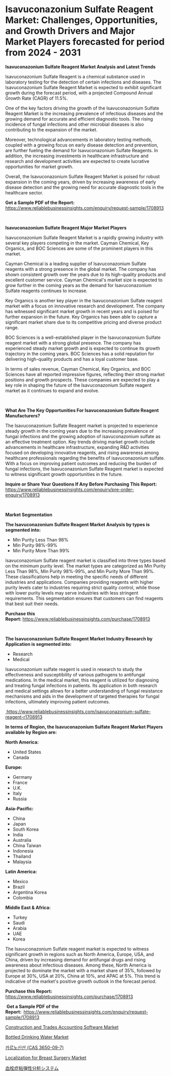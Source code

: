 <p><h1>Isavuconazonium Sulfate Reagent Market: Challenges, Opportunities, and Growth Drivers and Major Market Players forecasted for period from 2024 - 2031</h1></p><p><strong>Isavuconazonium Sulfate Reagent Market Analysis and Latest Trends</strong></p>
<p><p>Isavuconazonium Sulfate Reagent is a chemical substance used in laboratory testing for the detection of certain infections and diseases. The Isavuconazonium Sulfate Reagent Market is expected to exhibit significant growth during the forecast period, with a projected Compound Annual Growth Rate (CAGR) of 11.5%. </p><p>One of the key factors driving the growth of the Isavuconazonium Sulfate Reagent Market is the increasing prevalence of infectious diseases and the growing demand for accurate and efficient diagnostic tools. The rising incidence of fungal infections and other microbial diseases is also contributing to the expansion of the market.</p><p>Moreover, technological advancements in laboratory testing methods, coupled with a growing focus on early disease detection and prevention, are further fueling the demand for Isavuconazonium Sulfate Reagents. In addition, the increasing investments in healthcare infrastructure and research and development activities are expected to create lucrative opportunities for market growth.</p><p>Overall, the Isavuconazonium Sulfate Reagent Market is poised for robust expansion in the coming years, driven by increasing awareness of early disease detection and the growing need for accurate diagnostic tools in the healthcare sector.</p></p>
<p><strong>Get a Sample PDF of the Report:&nbsp;</strong> <a href="https://www.reliablebusinessinsights.com/enquiry/request-sample/1708913">https://www.reliablebusinessinsights.com/enquiry/request-sample/1708913</a></p>
<p>&nbsp;</p>
<p><strong>Isavuconazonium Sulfate Reagent Major Market Players</strong></p>
<p><p>Isavuconazonium Sulfate Reagent Market is a rapidly growing industry with several key players competing in the market. Cayman Chemical, Key Organics, and BOC Sciences are some of the prominent players in this market.</p><p>Cayman Chemical is a leading supplier of Isavuconazonium Sulfate reagents with a strong presence in the global market. The company has shown consistent growth over the years due to its high-quality products and excellent customer service. Cayman Chemical's market size is expected to grow further in the coming years as the demand for Isavuconazonium Sulfate reagents continues to increase.</p><p>Key Organics is another key player in the Isavuconazonium Sulfate reagent market with a focus on innovative research and development. The company has witnessed significant market growth in recent years and is poised for further expansion in the future. Key Organics has been able to capture a significant market share due to its competitive pricing and diverse product range.</p><p>BOC Sciences is a well-established player in the Isavuconazonium Sulfate reagent market with a strong global presence. The company has experienced steady market growth and is expected to continue its growth trajectory in the coming years. BOC Sciences has a solid reputation for delivering high-quality products and has a loyal customer base.</p><p>In terms of sales revenue, Cayman Chemical, Key Organics, and BOC Sciences have all reported impressive figures, reflecting their strong market positions and growth prospects. These companies are expected to play a key role in shaping the future of the Isavuconazonium Sulfate reagent market as it continues to expand and evolve.</p></p>
<p>&nbsp;</p>
<p><strong>What Are The Key Opportunities For Isavuconazonium Sulfate Reagent Manufacturers?</strong></p>
<p><p>The Isavuconazonium Sulfate Reagent market is projected to experience steady growth in the coming years due to the increasing prevalence of fungal infections and the growing adoption of isavuconazonium sulfate as an effective treatment option. Key trends driving market growth include advancements in healthcare infrastructure, expanding R&D activities focused on developing innovative reagents, and rising awareness among healthcare professionals regarding the benefits of isavuconazonium sulfate. With a focus on improving patient outcomes and reducing the burden of fungal infections, the Isavuconazonium Sulfate Reagent market is expected to witness significant growth opportunities in the future.</p></p>
<p><strong>Inquire or Share Your Questions If Any Before Purchasing This Report:</strong> <a href="https://www.reliablebusinessinsights.com/enquiry/pre-order-enquiry/1708913">https://www.reliablebusinessinsights.com/enquiry/pre-order-enquiry/1708913</a></p>
<p>&nbsp;</p>
<p><strong>Market Segmentation</strong></p>
<p><strong>The Isavuconazonium Sulfate Reagent Market Analysis by types is segmented into:</strong></p>
<p><ul><li>Min Purity Less Than 98%</li><li>Min Purity 98%-99%</li><li>Min Purity More Than 99%</li></ul></p>
<p><p>Isavuconazonium Sulfate reagent market is classified into three types based on the minimum purity level. The market types are categorized as Min Purity Less Than 98%, Min Purity 98%-99%, and Min Purity More Than 99%. These classifications help in meeting the specific needs of different industries and applications. Companies providing reagents with higher purity levels cater to industries requiring strict quality control, while those with lower purity levels may serve industries with less stringent requirements. This segmentation ensures that customers can find reagents that best suit their needs.</p></p>
<p><strong>Purchase this Report:&nbsp;</strong><a href="https://www.reliablebusinessinsights.com/purchase/1708913">https://www.reliablebusinessinsights.com/purchase/1708913</a></p>
<p>&nbsp;</p>
<p><strong>The Isavuconazonium Sulfate Reagent Market Industry Research by Application is segmented into:</strong></p>
<p><ul><li>Research</li><li>Medical</li></ul></p>
<p><p>Isavuconazonium sulfate reagent is used in research to study the effectiveness and susceptibility of various pathogens to antifungal medications. In the medical market, this reagent is utilized for diagnosing and treating fungal infections in patients. Its application in both research and medical settings allows for a better understanding of fungal resistance mechanisms and aids in the development of targeted therapies for fungal infections, ultimately improving patient outcomes.</p></p>
<p><a href="https://www.reliablebusinessinsights.com/isavuconazonium-sulfate-reagent-r1708913">&nbsp;https://www.reliablebusinessinsights.com/isavuconazonium-sulfate-reagent-r1708913</a></p>
<p><strong>In terms of Region, the Isavuconazonium Sulfate Reagent Market Players available by Region are:</strong></p>
<p>
    <p> <strong> North America: </strong>
        <ul>
            <li>United States</li>
            <li>Canada</li>
        </ul>
        </p> 
    <p> <strong> Europe: </strong>
        <ul>
            <li>Germany</li>
            <li>France</li>
            <li>U.K.</li>
            <li>Italy</li>
            <li>Russia</li>
        </ul>
        </p> 
    <p> <strong> Asia-Pacific: </strong>
        <ul>
            <li>China</li>
            <li>Japan</li>
            <li>South Korea</li>
            <li>India</li>
            <li>Australia</li>
            <li>China Taiwan</li>
            <li>Indonesia</li>
            <li>Thailand</li>
            <li>Malaysia</li>
        </ul>
        </p> 
    <p> <strong> Latin America: </strong>
        <ul>
            <li>Mexico</li>
            <li>Brazil</li>
            <li>Argentina Korea</li>
            <li>Colombia</li>
        </ul>
        </p> 
    <p> <strong> Middle East & Africa: </strong>
        <ul>
            <li>Turkey</li>
            <li>Saudi</li>
            <li>Arabia</li>
            <li>UAE</li>
            <li>Korea</li>
        </ul>
    </p>
    </p>
<p><p>The Isavuconazonium Sulfate reagent market is expected to witness significant growth in regions such as North America, Europe, USA, and China, driven by increasing demand for antifungal drugs and rising awareness about infectious diseases. Among these, North America is projected to dominate the market with a market share of 35%, followed by Europe at 30%, USA at 20%, China at 10%, and APAC at 5%. This trend is indicative of the market's positive growth outlook in the forecast period.</p></p>
<p><strong>Purchase this Report: </strong><a href="https://www.reliablebusinessinsights.com/purchase/1708913">https://www.reliablebusinessinsights.com/purchase/1708913</a></p>
<p>&nbsp;<strong>Get a Sample PDF of the Report:&nbsp;&nbsp;</strong><a href="https://www.reliablebusinessinsights.com/enquiry/request-sample/1708913">https://www.reliablebusinessinsights.com/enquiry/request-sample/1708913</a></p>
<p><strong></strong></p>
<p><p><a href="https://github.com/NaomieConner2023/Market-Research-Report-List-1/blob/main/construction-and-trades-accounting-software-market.md">Construction and Trades Accounting Software Market</a></p><p><a href="https://issuu.com/reportprime-2/docs/bottled-drinking-water-market-size-2030.pptx">Bottled Drinking Water Market</a></p><p><a href="https://github.com/hzumrdvas204296/Market-Research-Report-List-2/blob/main/6962722110019.md">카르노신산 (CAS 3650-09-7)</a></p><p><a href="https://github.com/EbonyHane1955/Market-Research-Report-List-1/blob/main/localization-for-breast-surgery-market.md">Localization for Breast Surgery Market</a></p><p><a href="https://github.com/JaydaWisoky2014/Market-Research-Report-List-1/blob/main/5614637125702.md">血栓症粘弾性分析システム</a></p></p>